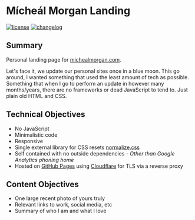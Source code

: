 # Mícheál Morgan Landing

[![license][license-image]][license-url] [![changelog][changelog-image]][changelog-url]

## Summary

Personal landing page for [michealmorgan.com](https://michealmorgan.com).

Let's face it, we update our personal sites once in a blue moon. This go around, I wanted something that used the least amount of tech as possible. Something that when I go to perform an update in however many months/years, there are no frameworks or dead JavaScript to tend to. Just plain old HTML and CSS. 

## Technical Objectives

- No JavaScript
- Minimalistic code
- Responsive
- Single external library for CSS resets [normalize.css](https://github.com/necolas/normalize.css/)
- Self contained with no outside dependencies - *Other than Google Analytics phoning home*
- Hosted on [GitHub Pages](https://pages.github.com/) using [Cloudflare](https://www.cloudflare.com/) for TLS via a reverse proxy

## Content Objectives

- One large recent photo of yours truly
- Relevant links to work, social media, etc
- Summary of who I am and what I love

[license-image]: https://img.shields.io/github/license/morgan/michealmorgan.com.svg
[license-url]: LICENSE.md
[changelog-image]: https://img.shields.io/badge/changelog-md-blue.svg
[changelog-url]: CHANGELOG.md
